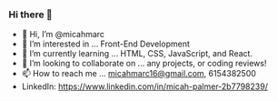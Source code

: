 ### Hi there 👋

- 👋 Hi, I’m @micahmarc
- 👀 I’m interested in ... Front-End Development
- 🌱 I’m currently learning ... HTML, CSS, JavaScript, and React.
- 💞️ I’m looking to collaborate on ... any projects, or coding reviews!
- 📫 How to reach me ... micahmarc16@gmail.com, 6154382500
- LinkedIn: https://www.linkedin.com/in/micah-palmer-2b7798239/

<!---
micahmarc/micahmarc is a ✨ special ✨ repository because its `README.md` (this file) appears on your GitHub profile.
You can click the Preview link to take a look at your changes.
--->
